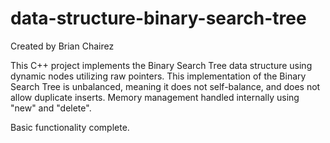 # data-structure-binary-search-tree

Created by Brian Chairez

This C++ project implements the Binary Search Tree data structure using dynamic nodes utilizing raw pointers.
This implementation of the Binary Search Tree is unbalanced, meaning it does not self-balance, and does not allow duplicate inserts.
Memory management handled internally using "new" and "delete".

Basic functionality complete.
